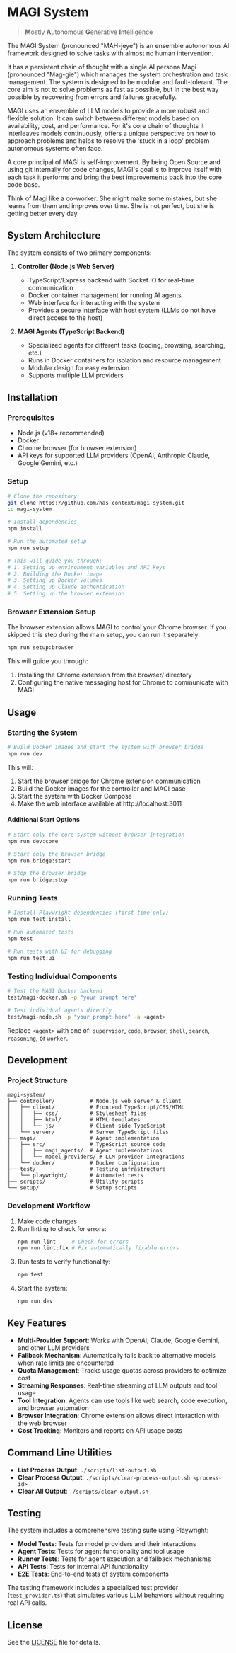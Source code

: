 # MAGI System

> **M**ostly
> **A**utonomous
> **G**enerative
> **I**ntelligence

The MAGI System (pronounced "MAH-jeye") is an ensemble autonomous AI framework designed to solve tasks with almost no human intervention.

It has a persistent chain of thought with a single AI persona Magi (pronounced "Mag-gie") which manages the system orchestration and task management. The system is designed to be modular and fault-tolerant. The core aim is not to solve problems as fast as possible, but in the best way possible by recovering from errors and failures gracefully.

MAGI uses an ensemble of LLM models to provide a more robust and flexible solution. It can switch between different models based on availability, cost, and performance. For it's core chain of thoughts it interleaves models continuously, offers a unique perspective on how to approach problems and helps to resolve the 'stuck in a loop' problem autonomous systems often face.

A core principal of MAGI is self-improvement. By being Open Source and using git internally for code changes, MAGI's goal is to improve itself with each task it performs and bring the best improvements back into the core code base.

Think of Magi like a co-worker. She might make some mistakes, but she learns from them and improves over time. She is not perfect, but she is getting better every day.

## System Architecture

The system consists of two primary components:

1. **Controller (Node.js Web Server)**

    - TypeScript/Express backend with Socket.IO for real-time communication
    - Docker container management for running AI agents
    - Web interface for interacting with the system
    - Provides a secure interface with host system (LLMs do not have direct access to the host)

2. **MAGI Agents (TypeScript Backend)**
    - Specialized agents for different tasks (coding, browsing, searching, etc.)
    - Runs in Docker containers for isolation and resource management
    - Modular design for easy extension
    - Supports multiple LLM providers

## Installation

### Prerequisites

- Node.js (v18+ recommended)
- Docker
- Chrome browser (for browser extension)
- API keys for supported LLM providers (OpenAI, Anthropic Claude, Google Gemini, etc.)

### Setup

```bash
# Clone the repository
git clone https://github.com/has-context/magi-system.git
cd magi-system

# Install dependencies
npm install

# Run the automated setup
npm run setup

# This will guide you through:
# 1. Setting up environment variables and API keys
# 2. Building the Docker image
# 3. Setting up Docker volumes
# 4. Setting up Claude authentication
# 5. Setting up the browser extension
```

### Browser Extension Setup

The browser extension allows MAGI to control your Chrome browser. If you skipped this step during the main setup, you can run it separately:

```bash
npm run setup:browser
```

This will guide you through:

1. Installing the Chrome extension from the browser/ directory
2. Configuring the native messaging host for Chrome to communicate with MAGI

## Usage

### Starting the System

```bash
# Build Docker images and start the system with browser bridge
npm run dev
```

This will:

1. Start the browser bridge for Chrome extension communication
2. Build the Docker images for the controller and MAGI base
3. Start the system with Docker Compose
4. Make the web interface available at http://localhost:3011

#### Additional Start Options

```bash
# Start only the core system without browser integration
npm run dev:core

# Start only the browser bridge
npm run bridge:start

# Stop the browser bridge
npm run bridge:stop
```

### Running Tests

```bash
# Install Playwright dependencies (first time only)
npm run test:install

# Run automated tests
npm test

# Run tests with UI for debugging
npm run test:ui
```

### Testing Individual Components

```bash
# Test the MAGI Docker backend
test/magi-docker.sh -p "your prompt here"

# Test individual agents directly
test/magi-node.sh -p "your prompt here" -a <agent>
```

Replace `<agent>` with one of: `supervisor`, `code`, `browser`, `shell`, `search`, `reasoning`, or `worker`.

## Development

### Project Structure

```
magi-system/
├── controller/           # Node.js web server & client
│   ├── client/           # Frontend TypeScript/CSS/HTML
│   │   ├── css/          # Stylesheet files
│   │   ├── html/         # HTML templates
│   │   └── js/           # Client-side TypeScript
│   └── server/           # Server TypeScript files
├── magi/                 # Agent implementation
│   ├── src/              # TypeScript source code
│   │   ├── magi_agents/  # Agent implementations
│   │   └── model_providers/ # LLM provider integrations
│   └── docker/           # Docker configuration
├── test/                 # Testing infrastructure
│   └── playwright/       # Automated tests
├── scripts/              # Utility scripts
└── setup/                # Setup scripts
```

### Development Workflow

1. Make code changes
2. Run linting to check for errors:
    ```bash
    npm run lint     # Check for errors
    npm run lint:fix # Fix automatically fixable errors
    ```
3. Run tests to verify functionality:
    ```bash
    npm test
    ```
4. Start the system:
    ```bash
    npm run dev
    ```

## Key Features

- **Multi-Provider Support**: Works with OpenAI, Claude, Google Gemini, and other LLM providers
- **Fallback Mechanism**: Automatically falls back to alternative models when rate limits are encountered
- **Quota Management**: Tracks usage quotas across providers to optimize cost
- **Streaming Responses**: Real-time streaming of LLM outputs and tool usage
- **Tool Integration**: Agents can use tools like web search, code execution, and browser automation
- **Browser Integration**: Chrome extension allows direct interaction with the web browser
- **Cost Tracking**: Monitors and reports on API usage costs

## Command Line Utilities

- **List Process Output**: `./scripts/list-output.sh`
- **Clear Process Output**: `./scripts/clear-process-output.sh <process-id>`
- **Clear All Output**: `./scripts/clear-output.sh`

## Testing

The system includes a comprehensive testing suite using Playwright:

- **Model Tests**: Tests for model providers and their interactions
- **Agent Tests**: Tests for agent functionality and tool usage
- **Runner Tests**: Tests for agent execution and fallback mechanisms
- **API Tests**: Tests for internal API functionality
- **E2E Tests**: End-to-end tests of system components

The testing framework includes a specialized test provider (`test_provider.ts`) that simulates various LLM behaviors without requiring real API calls.

## License

See the [LICENSE](LICENSE) file for details.
